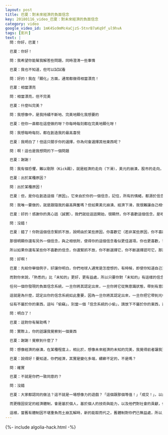 ```yaml
---
layout: post
title: 巴夏：對未來經濟的負面信念
key: 20180116_video_巴夏：對未來經濟的負面信念
category: video
google_video_id: 1mK4So9mMc4aCjzS-5tnrB7aKq9f_ul9hvA
tags: [影片]
text: |
  問：你好，巴夏！

  巴夏：你好！

  問：我希望你能幫我解答些問題，同時澄清一些事情

  巴夏：我也不知道，但可以試試看

  問：好的！我在「顯化」方面，通常都做得相當漂亮！

  巴夏：相當漂亮

  問：相當漂亮，但不完美

  巴夏：什麼叫完美？

  問：我想像中，是我持續不斷地、完美地顯化我想要的

  巴夏：但你一直都在這麼做的呀？你每時每刻都在完美地顯化呀！

  問：我想每時每刻，都在創造我的最高喜悅

  巴夏：我明白了！但這只關乎你的選擇，你為何會選擇其他東西呢？

  問：啊！這也是我想問的下一個問題

  巴夏：謝謝！

  問：我有個恐懼，難以剔除（Kick踢），就是經濟的走向（下滑），美元的崩潰，股市的走向，出於某種原因，這似乎是個影響我的重大因素

  巴夏：出於某種原因？

  問：出於某種原因！

  巴夏：但，是你在創造這個「原因」，它來自於你的一個信念，記住，所有的情緒，都源於信念，你如果對某事有某種感覺，那你肯定相信某些為真（你若不相信某些為真，你就無法對某事有感覺）

  問：我唯一要做的，就是跟隨我的最高興奮嗎？但如果美元崩潰、經濟下滑，我很難讓自己相信，只要我跟隨我的最高興奮，我就能安全度過！

  巴夏：好的！感謝你的真心話（誠實），我們就從這話開始，很顯然，你不喜歡這個信念，是吧？

  問：沒錯！

  巴夏：錯了！你對這個信念緊抓不放，說明由於某些原因，你喜歡它（若非某些原因，你不喜歡這個信念，你是不會緊抓不放的）。所以，你要做的，就是弄清楚，你為何更喜歡這個信念，而不選其他選項，你說你更喜歡其他信念，這個我也明白，但只要你還相信著你所相信的。

  那很明顯你還有另外一個信念，與之相依附，使得你的這個信念看似更佳選項，你也更喜歡，否則你會選擇相信其他東西。因為你們每個人，沒有一刻，是相信你們所不喜歡的信念的（願意：讓你們相信你所不喜歡的信念，即使一秒，也做不到），這就是你內在的激勵機制運作方式，你們所有人的激勵機制都一樣，你總是朝著你認為對你有著最佳利益的方向前進，而你認為不是你最佳利益的，你肯定會遠離。

  所以如果你還有某些你不喜歡的信念，你還緊抓不放，你不斷選擇它，你不斷選擇認可它，那說明，在某處，有著另外一個信念與之相連，出於某種原因，使得你認為它對你有著更佳利用，於是你不斷選擇，那這相連的另外一個信念，你必須找到它，你才能明白：你為何會認為你「目前相信的」，對你似乎更有益處，而不是選擇相信你「想要相信的」，接下來，我們就聊聊這個。

  問：好啊！

  巴夏：先給你舉個例子，好讓你明白，你們地球人通常是怎麼想的，有時候，即使你知道自己更喜歡其他某個東西，但卻不敢朝這個方向前進，因為你的經歷，使得你對「未知的」有著更大的恐懼，所以，即使你不喜歡自己所「不斷」選擇的，但它卻是你所熟悉的。

  而對你來說，「熟悉的」比「未知的」更好，更有益處，所以只要你對「未知的」有這樣的信念系統，你就永遠不會朝「未知的」方向前進，而是一如既往地緊抓「熟悉的」不放，即使它讓你苦不堪言，一旦你意識到你的確是這麼做的，一旦你覺察到你對「未知的」真實想法，你就會發現自己的這個信念系統，也就會明白，它跟真實的你無關。

  任何一個你發現的負面信念系統，一旦你將其認定出來，一旦你將它從無意識狀態，帶到有意識的覺察中，你就會覺得，這個負面信念荒謬且不合邏輯，因為它跟你的純天然振頻根本不匹配。

  這就是為什麼，認定出你的信念系統如此重要，因為一旦你將其認定出來，一旦你把它帶到光中，你會發現，它不屬於你，它可能來自你的父母，可能來自你的家庭，可能來自社會，可能來自你的朋友，而你據為己有了，但它不屬於你的。

  佔有不屬於你的東西，這叫「偷竊」，別當一個「信念系統的小偷」，請放下不屬於你的東西，而發現一個東西，是不是屬於的你的唯一的方法，是先確定它是什麼，這樣你才能看清，它不屬於你，一旦你知道它不屬於你，你就會放手了。你明白嗎？

  問：明白了！

  巴夏：這對你有幫助嗎？

  問：實際上，你的話讓我覺察到一個東西

  巴夏：謝謝！覺察到什麼了？

  問：想像經濟的崩潰，在某種程度上，相比於，想像未來經濟的未知的完美，我覺得前者讓我更舒服

  巴夏：說得好！要知道，你們經濟，其實是變化多端，縹緲不定的，不是嗎？

  問：確實

  巴夏：不就是你們一致同意的？

  問：沒錯

  巴夏：大家都認同的做法？這不就是一場想像力的遊戲？「這個跟那個等值！」「成交！」，以前用石頭、骨頭、羽毛、珠子等類似的東西？只是現在改為金屬塊跟紙張罷了，一直在變的，就是你們共同同意的嘛！

  而更穩固安定的經濟體制，會是基於個人，基於個人的技術與能力，以及他們對社會的貢獻，你們會到達那裡的，但關鍵是，你們不要去擔心舊有體制的瓦解，因為這是新經濟體制到來所必須發生的，你們該做的，是在現在，去創造新體制。

  這樣，當舊有體制因不堪重負而土崩瓦解時，新的能取而代之，舊體制對你們已無益處，所以，看著他們坍塌瓦解，你們該鼓掌慶祝。因為那說明你們已在邊緣線上，是在提醒你們，新的經濟體制即將實行。
---
```


{%- include algolia-hack.html -%}
